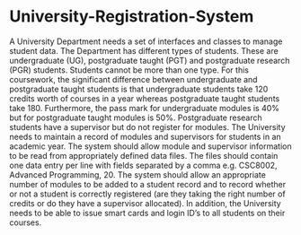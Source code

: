 # University-Registration-System
A University Department needs a set of interfaces and classes to manage student data.
The Department has different types of students. These are undergraduate (UG), postgraduate
taught (PGT) and postgraduate research (PGR) students. Students cannot be more than one
type. For this coursework, the significant difference between undergraduate and postgraduate
taught students is that undergraduate students take 120 credits worth of courses in a year
whereas postgraduate taught students take 180. Furthermore, the pass mark for undergraduate
modules is 40% but for postgraduate taught modules is 50%. Postgraduate research students
have a supervisor but do not register for modules.
The University needs to maintain a record of modules and supervisors for students in an
academic year. The system should allow module and supervisor information to be read from
appropriately defined data files. The files should contain one data entry per line with fields
separated by a comma e.g. CSC8002, Advanced Programming, 20. The system should allow
an appropriate number of modules to be added to a student record and to record whether or not
a student is correctly registered (are they taking the right number of credits or do they have a
supervisor allocated).
In addition, the University needs to be able to issue smart cards and login ID’s to all students
on their courses.
